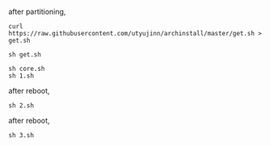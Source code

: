 after partitioning,
```
curl https://raw.githubusercontent.com/utyujinn/archinstall/master/get.sh > get.sh
```

```
sh get.sh
```

```
sh core.sh
sh 1.sh
```

after reboot,
```
sh 2.sh
```

after reboot,
```
sh 3.sh
```